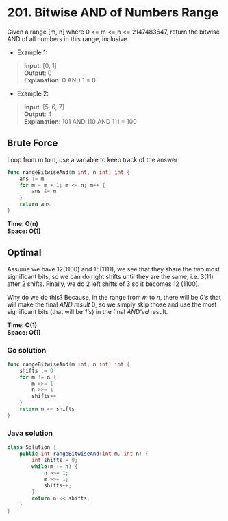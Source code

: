 # 201. Bitwise AND of Numbers Range

Given a range [m, n] where 0 <= m <= n <= 2147483647, return the bitwise AND of all numbers in this
range, inclusive.

- Example 1:
> **Input**: [0, 1] <br>
> **Output**: 0 <br>
> **Explanation**: 0 AND 1 = 0
- Example 2:
> **Input**: [5, 6, 7] <br>
> **Output**: 4 <br>
> **Explanation**: 101 AND 110 AND 111 = 100

## Brute Force
Loop from m to n, use a variable to keep track of the answer

```go
func rangeBitwiseAnd(m int, n int) int {
    ans := m
    for m = m + 1; m <= n; m++ {
        ans &= m
    }
    return ans
}
```

**Time: O(n) <br> Space: O(1)**

## Optimal
Assume we have 12(1100) and 15(1111), we see that they share the two most significant bits, so we
can do right shifts until they are the same, i.e. 3(11) after 2 shifts. Finally, we do 2 left shifts
of 3 so it becomes 12 (1100).

Why do we do this? Because, in the range from *m* to *n*, there will be *0's* that will make the
final *AND result* 0, so we simply skip those and use the most significant bits (that will be *1's*)
in the final *AND'ed* result.

**Time: O(1) <br> Space: O(1)**

### Go solution
```go
func rangeBitwiseAnd(m int, n int) int {
    shifts := 0
    for m != n {
        m >>= 1
        n >>= 1
        shifts++
    }
    return n << shifts
}
```
### Java solution
```java
class Solution {
    public int rangeBitwiseAnd(int m, int n) {
        int shifts = 0;
        while(m != n) {
            n >>= 1;
            m >>= 1;
            shifts++;
        }
        return n << shifts;
    }
}
```